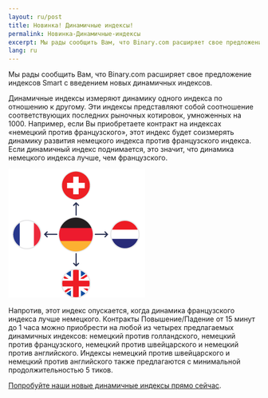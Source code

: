 ```yaml
---
layout: ru/post
title: Новинка! Динамичные индексы!
permalink: Новинка-Динамичные-индексы
excerpt: Мы рады сообщить Вам, что Binary.com расширяет свое предложение индексов Smart с введением новых  динамичных индексов.
lang: ru
---
```


Мы рады сообщить Вам, что Binary.com расширяет свое предложение индексов Smart с введением новых  динамичных индексов.

Динамичные индексы измеряют динамику одного индекса по отношению к другому. Эти индексы представляют собой соотношение соответствующих последних рыночных котировок, умноженных на 1000. Например, если Вы приобретаете контракт на индексах «немецкий против французского», этот индекс будет соизмерять динамику развития немецкого индекса против французского индекса. Если динамичный индекс поднимается, это значит, что динамика немецкого индекса лучше, чем французского.

![](/post_images/Out-Performance.png)

Напротив, этот индекс опускается, когда динамика французского индекса лучше немецкого. Контракты Повышение/Падение от 15 минут до 1 часа можно приобрести на любой из четырех предлагаемых динамичных индексов:  немецкий против голландского, немецкий против французского, немецкий против швейцарского и немецкий против английского. Индексы немецкий против швейцарского и немецкий против английского также предлагаются с минимальной продолжительностью 5 тиков.

[Попробуйте наши новые динамичные индексы прямо сейчас](https://www.binary.com/c/trade.cgi?market=smarties&time=15m&form_name=risefall&expiry_&amount_&H=S0P&currency=USD&underlying_symbol=OPIDAXAEX&amount=100&date_&&l=RU&utm_medium=social&utm_source=blog&utm_content=whatsnew).

